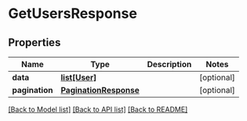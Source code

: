 # GetUsersResponse

## Properties
Name | Type | Description | Notes
------------ | ------------- | ------------- | -------------
**data** | [**list[User]**](User.md) |  | [optional] 
**pagination** | [**PaginationResponse**](PaginationResponse.md) |  | [optional] 

[[Back to Model list]](../README.md#documentation-for-models) [[Back to API list]](../README.md#documentation-for-api-endpoints) [[Back to README]](../README.md)


